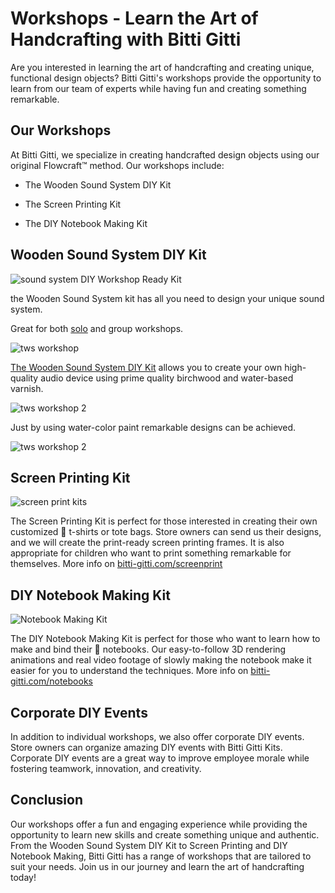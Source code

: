 # Workshops - Learn the Art of Handcrafting with Bitti Gitti

Are you interested in learning the art of handcrafting and creating unique, functional design objects? Bitti Gitti's workshops provide the opportunity to learn from our team of experts while having fun and creating something remarkable.

## Our Workshops

At Bitti Gitti, we specialize in creating handcrafted design objects using our original Flowcraft™ method. Our workshops include:

* The Wooden Sound System DIY Kit

* The Screen Printing Kit

* The DIY Notebook Making Kit

## Wooden Sound System DIY Kit

![sound system DIY Workshop Ready Kit](https://cdn.prod.website-files.com/577fb500e970a606264913c7/656829bcf656dc1cb28263b4_TWS-DIY-1.jpg)

the Wooden Sound System kit has all you need to design your unique sound system. 

Great for both [solo](https://www.bitti-gitti.com/lovely/diy-sound-system) and group workshops.

![tws workshop](https://uploads-ssl.webflow.com/577fb500e970a606264913c7/5b3d0068df53bd0a95967492_SoundSystem-Making-3.jpg)

[The Wooden Sound System DIY Kit](https://www.bitti-gitti.com/workshops/sound-system) allows you to create your own high-quality audio device using prime quality birchwood and water-based varnish. 

![tws workshop 2](https://uploads-ssl.webflow.com/559eddcb7587975b596aa69a/668fbd28103781c2be089584_IMG_2570.jpg)

Just by using water-color paint remarkable designs can be achieved.

![tws workshop 2](https://uploads-ssl.webflow.com/559eddcb7587975b596aa69a/668fbc015932f67a6e0a4806_ses%20sistemi%20etkinligi%20-%20sonuclar.jpg)


## Screen Printing Kit

![screen print kits](https://uploads-ssl.webflow.com/577fb500e970a606264913c7/5e9d9987c0385a28d8a4f687_Custom-2-p-500.jpeg)

The Screen Printing Kit is perfect for those interested in creating their own customized 👕 t-shirts or tote bags. Store owners can send us their designs, and we will create the print-ready screen printing frames. It is also appropriate for children who want to print something remarkable for themselves.
More info on [bitti-gitti.com/screenprint](https://www.bitti-gitti.com/wholesale/custom-screen-printer)

## DIY Notebook Making Kit

![Notebook Making Kit](https://uploads-ssl.webflow.com/577fb500e970a606264913c7/603661f7430d47127ec5aa02_notebook-studio-9-p-500.jpeg)

The DIY Notebook Making Kit is perfect for those who want to learn how to make and bind their 📔 notebooks. Our easy-to-follow 3D rendering animations and real video footage of slowly making the notebook make it easier for you to understand the techniques.
More info on [bitti-gitti.com/notebooks](https://www.bitti-gitti.com/wholesale/the-wooden-notebook-kit)

## Corporate DIY Events

In addition to individual workshops, we also offer corporate DIY events. Store owners can organize amazing DIY events with Bitti Gitti Kits. Corporate DIY events are a great way to improve employee morale while fostering teamwork, innovation, and creativity.

## Conclusion

Our workshops offer a fun and engaging experience while providing the opportunity to learn new skills and create something unique and authentic. From the Wooden Sound System DIY Kit to Screen Printing and DIY Notebook Making, Bitti Gitti has a range of workshops that are tailored to suit your needs. Join us in our journey and learn the art of handcrafting today!
